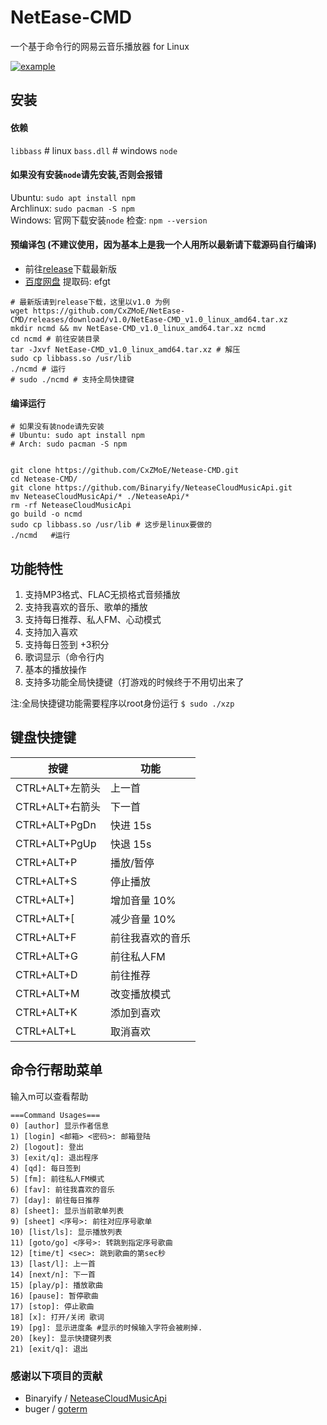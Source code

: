 # NetEase-CMD
一个基于命令行的网易云音乐播放器 for Linux

[![example](https://github.com/CxZMoE/NetEase-CMD/raw/master/image/example.gif)](https://github.com/CxZMoE/NetEase-CMD)

## 安装
#### 依赖
`libbass` # linux
`bass.dll` # windows
`node`

#### 如果没有安装`node`请先安装,否则会报错  
Ubuntu: `sudo apt install npm`  
Archlinux: `sudo pacman -S npm`  
Windows: 官网下载安装`node`
检查: `npm --version`

#### 预编译包 (不建议使用，因为基本上是我一个人用所以最新请下载源码自行编译)
* 前往[release](https://github.com/CxZMoE/NetEase-CMD/releases/)下载最新版  
* [百度网盘](https://pan.baidu.com/s/1DWxXGCi3xNv-ZmUTG_e6DQ) 提取码: efgt

```shell script
# 最新版请到release下载，这里以v1.0 为例
wget https://github.com/CxZMoE/NetEase-CMD/releases/download/v1.0/NetEase-CMD_v1.0_linux_amd64.tar.xz
mkdir ncmd && mv NetEase-CMD_v1.0_linux_amd64.tar.xz ncmd
cd ncmd # 前往安装目录
tar -Jxvf NetEase-CMD_v1.0_linux_amd64.tar.xz # 解压
sudo cp libbass.so /usr/lib
./ncmd # 运行
# sudo ./ncmd # 支持全局快捷键
```

#### 编译运行
```shell script
# 如果没有装node请先安装
# Ubuntu: sudo apt install npm
# Arch: sudo pacman -S npm


git clone https://github.com/CxZMoE/Netease-CMD.git
cd Netease-CMD/
git clone https://github.com/Binaryify/NeteaseCloudMusicApi.git
mv NeteaseCloudMusicApi/* ./NeteaseApi/*
rm -rf NeteaseCloudMusicApi
go build -o ncmd
sudo cp libbass.so /usr/lib # 这步是linux要做的
./ncmd   #运行
```

## 功能特性
1. 支持MP3格式、FLAC无损格式音频播放
1. 支持我喜欢的音乐、歌单的播放
1. 支持每日推荐、私人FM、心动模式
1. 支持加入喜欢
1. 支持每日签到 +3积分
1. 歌词显示（命令行内
1. 基本的播放操作
1. 支持多功能全局快捷键（打游戏的时候终于不用切出来了

注:全局快捷键功能需要程序以root身份运行 `$ sudo ./xzp`

## 键盘快捷键		
| 按键   | 功能          |
| ----- | --------------- | 
| CTRL+ALT+左箭头| 上一首 |
| CTRL+ALT+右箭头| 下一首 | 
| CTRL+ALT+PgDn| 快进 15s |
| CTRL+ALT+PgUp|快退 15s |
| CTRL+ALT+P| 播放/暂停 |
| CTRL+ALT+S| 停止播放 |
| CTRL+ALT+]| 增加音量 10% |
| CTRL+ALT+[| 减少音量 10% |
| CTRL+ALT+F| 前往我喜欢的音乐 |
| CTRL+ALT+G| 前往私人FM |
| CTRL+ALT+D| 前往推荐 |
| CTRL+ALT+M| 改变播放模式 |
| CTRL+ALT+K| 添加到喜欢 |
| CTRL+ALT+L| 取消喜欢 |

## 命令行帮助菜单
输入m可以查看帮助

```shell script
===Command Usages===
0) [author] 显示作者信息
1) [login] <邮箱> <密码>: 邮箱登陆
2) [logout]: 登出
3) [exit/q]: 退出程序
4) [qd]: 每日签到
5) [fm]: 前往私人FM模式
6) [fav]: 前往我喜欢的音乐
7) [day]: 前往每日推荐
8) [sheet]: 显示当前歌单列表
9) [sheet] <序号>: 前往对应序号歌单
10) [list/ls]: 显示播放列表
11) [goto/go] <序号>: 转跳到指定序号歌曲
12) [time/t] <sec>: 跳到歌曲的第sec秒
13) [last/l]: 上一首
14) [next/n]: 下一首
15) [play/p]: 播放歌曲
16) [pause]: 暂停歌曲
17) [stop]: 停止歌曲
18] [x]: 打开/关闭 歌词
19) [pg]: 显示进度条 #显示的时候输入字符会被刷掉.
20) [key]: 显示快捷键列表
21) [exit/q]: 退出
```

### 感谢以下项目的贡献
* Binaryify / [NeteaseCloudMusicApi](https://github.com/Binaryify/NeteaseCloudMusicApi)  
* buger / [goterm](https://github.com/buger/goterm)
